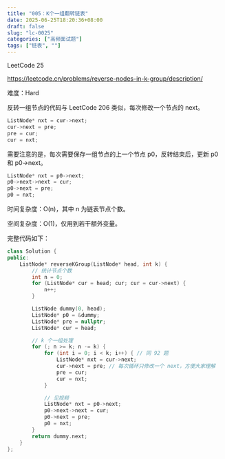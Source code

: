 ```yaml
---
title: "005：K个一组翻转链表"
date: 2025-06-25T18:20:36+08:00
draft: false
slug: "lc-0025"
categories: ["高频面试题"]
tags: ["链表", ""]
---
```


LeetCode 25

https://leetcode.cn/problems/reverse-nodes-in-k-group/description/

难度：Hard

反转一组节点的代码与 LeetCode 206 类似，每次修改一个节点的 next。

```cpp
ListNode* nxt = cur->next;
cur->next = pre;
pre = cur;
cur = nxt;
```

需要注意的是，每次需要保存一组节点的上一个节点 p0，反转结束后，更新 p0 和 p0->next。

```cpp
ListNode* nxt = p0->next;
p0->next->next = cur;
p0->next = pre;
p0 = nxt;
```

时间复杂度：O(n)，其中 n 为链表节点个数。

空间复杂度：O(1)，仅用到若干额外变量。

<!--more-->

完整代码如下：

```cpp
class Solution {
public:
    ListNode* reverseKGroup(ListNode* head, int k) {
        // 统计节点个数
        int n = 0;
        for (ListNode* cur = head; cur; cur = cur->next) {
            n++;
        }

        ListNode dummy(0, head);
        ListNode* p0 = &dummy;
        ListNode* pre = nullptr;
        ListNode* cur = head;

        // k 个一组处理
        for (; n >= k; n -= k) {
            for (int i = 0; i < k; i++) { // 同 92 题
                ListNode* nxt = cur->next;
                cur->next = pre; // 每次循环只修改一个 next，方便大家理解
                pre = cur;
                cur = nxt;
            }

            // 见视频
            ListNode* nxt = p0->next;
            p0->next->next = cur;
            p0->next = pre;
            p0 = nxt;
        }
        return dummy.next;
    }
};
```
